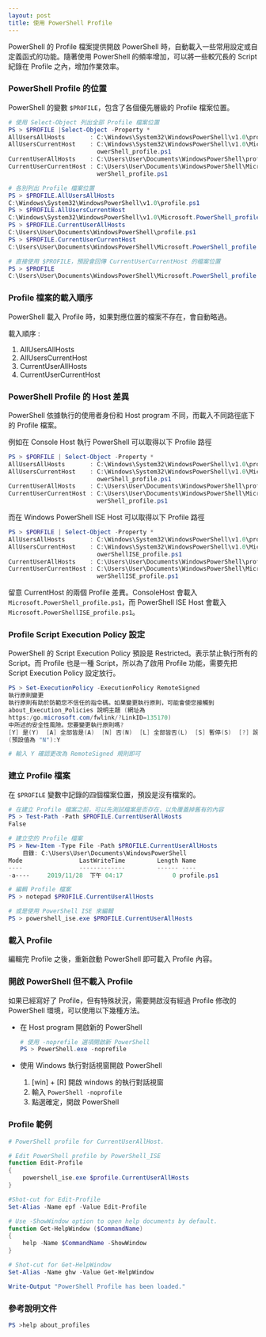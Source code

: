 ```yaml
---
layout: post
title: 使用 PowerShell Profile
---
```


PowerShell 的 Profile 檔案提供開啟 PowerShell 時，自動載入一些常用設定或自定義函式的功能。隨著使用 PowerShell 的頻率增加，可以將一些較冗長的 Script 紀錄在 Profile 之內，增加作業效率。

<!--more-->

### PowerShell Profile 的位置
PowerShell 的變數 ```$PROFILE```，包含了各個優先層級的 Profile 檔案位置。

```PowerShell
# 使用 Select-Object 列出全部 Profile 檔案位置
PS > $PROFILE |Select-Object -Property *                                       
AllUsersAllHosts       : C:\Windows\System32\WindowsPowerShell\v1.0\profile.ps1
AllUsersCurrentHost    : C:\Windows\System32\WindowsPowerShell\v1.0\Microsoft.P
                         owerShell_profile.ps1
CurrentUserAllHosts    : C:\Users\User\Documents\WindowsPowerShell\profile.ps1
CurrentUserCurrentHost : C:\Users\User\Documents\WindowsPowerShell\Microsoft.Po
                         werShell_profile.ps1

# 各別列出 Profile 檔案位置
PS > $PROFILE.AllUsersAllHosts
C:\Windows\System32\WindowsPowerShell\v1.0\profile.ps1
PS > $PROFILE.AllUsersCurrentHost
C:\Windows\System32\WindowsPowerShell\v1.0\Microsoft.PowerShell_profile.ps1
PS > $PROFILE.CurrentUserAllHosts
C:\Users\User\Documents\WindowsPowerShell\profile.ps1
PS > $PROFILE.CurrentUserCurrentHost
C:\Users\User\Documents\WindowsPowerShell\Microsoft.PowerShell_profile.ps1

# 直接使用 $PROFILE，預設會回傳 CurrentUserCurrentHost 的檔案位置
PS > $PROFILE
C:\Users\User\Documents\WindowsPowerShell\Microsoft.PowerShell_profile.ps1
```

### Profile 檔案的載入順序

PowerShell 載入 Profile 時，如果對應位置的檔案不存在，會自動略過。

載入順序 :

1. AllUsersAllHosts
2. AllUsersCurrentHost
3. CurrentUserAllHosts
4. CurrentUserCurrentHost

### PowerShell Profile 的 Host 差異

PowerShell 依據執行的使用者身份和 Host program 不同，而載入不同路徑底下的 Profile 檔案。

例如在 Console Host 執行 PowerShell 可以取得以下 Profile 路徑

```PowerShell
PS > $PORFILE | Select-Object -Property *
AllUsersAllHosts       : C:\Windows\System32\WindowsPowerShell\v1.0\profile.ps1
AllUsersCurrentHost    : C:\Windows\System32\WindowsPowerShell\v1.0\Microsoft.P
                         owerShell_profile.ps1
CurrentUserAllHosts    : C:\Users\User\Documents\WindowsPowerShell\profile.ps1
CurrentUserCurrentHost : C:\Users\User\Documents\WindowsPowerShell\Microsoft.Po
                         werShell_profile.ps1
```

而在  Windows PowerShell ISE Host 可以取得以下 Profile 路徑

```PowerShell
PS > $PORFILE | Select-Object -Property *
AllUsersAllHosts       : C:\Windows\System32\WindowsPowerShell\v1.0\profile.ps1
AllUsersCurrentHost    : C:\Windows\System32\WindowsPowerShell\v1.0\Microsoft.P
                         owerShellISE_profile.ps1
CurrentUserAllHosts    : C:\Users\User\Documents\WindowsPowerShell\profile.ps1
CurrentUserCurrentHost : C:\Users\User\Documents\WindowsPowerShell\Microsoft.Po
                         werShellISE_profile.ps1
```

留意 CurrentHost 的兩個 Profile 差異。ConsoleHost 會載入 ```Microsoft.PowerShell_profile.ps1```，而 PowerShell ISE Host 會載入 ```Microsoft.PowerShellISE_profile.ps1```。

### Profile Script Execution Policy 設定

PowerShell 的 Script Execution Policy 預設是 Restricted。表示禁止執行所有的 Script。而 Profile 也是一種 Script，所以為了啟用 Profile 功能，需要先把 Script Execution Policy 設定放行。

```PowerShell
PS > Set-ExecutionPolicy -ExecutionPolicy RemoteSigned
執行原則變更
執行原則有助於防範您不信任的指令碼。如果變更執行原則，可能會使您接觸到
about_Execution_Policies 說明主題 (網址為
https:/go.microsoft.com/fwlink/?LinkID=135170)
中所述的安全性風險。您要變更執行原則嗎?
[Y] 是(Y)  [A] 全部皆是(A)  [N] 否(N)  [L] 全部皆否(L)  [S] 暫停(S)  [?] 說明
(預設值為 "N"):Y

# 輸入 Y 確認更改為 RemoteSigned 規則即可
```

### 建立 Profile 檔案

在 ```$PROFILE``` 變數中記錄的四個檔案位置，預設是沒有檔案的。

```PowerShell
# 在建立 Profile 檔案之前，可以先測試檔案是否存在，以免覆蓋掉舊有的內容
PS > Test-Path -Path $PROFILE.CurrentUserAllHosts
False

# 建立空的 Profile 檔案
PS > New-Item -Type File -Path $PROFILE.CurrentUserAllHosts
    目錄: C:\Users\User\Documents\WindowsPowerShell
Mode                LastWriteTime         Length Name
----                -------------         ------ ----
-a----     2019/11/28  下午 04:17              0 profile.ps1

# 編輯 Profile 檔案
PS > notepad $PROFILE.CurrentUserAllHosts

# 或是使用 PowerShell ISE 來編輯
PS > powershell_ise.exe $PROFILE.CurrentUserAllHosts
```

### 載入 Profile

編輯完 Profile 之後，重新啟動 PowerShell 即可載入 Profile 內容。

### 開啟 PowerShell 但不載入 Profile

如果已經寫好了 Profile，但有特殊狀況，需要開啟沒有經過 Profile 修改的 PowerShell 環境，可以使用以下幾種方法。

* 在 Host program 開啟新的 PowerShell
  ```PowerShell
  # 使用 -noprefile 選項開啟新 PowerShell
  PS > PowerShell.exe -noprefile
  ```

* 使用 Windows 執行對話視窗開啟 PowerShell
  1. [win] + [R] 開啟 windows 的執行對話視窗
  2. 輸入 ```PowerShell -noprofile```
  3. 點選確定，開啟 PowerShell

### Profile 範例

```PowerShell
# PowerShell profile for CurrentUserAllHost.

# Edit PowerShell profile by PowerShell_ISE
function Edit-Profile
{
    powershell_ise.exe $profile.CurrentUserAllHosts
}

#Shot-cut for Edit-Profile
Set-Alias -Name epf -Value Edit-Profile

# Use -ShowWindow option to open help documents by default.
function Get-HelpWindow ($CommandName)
{
    help -Name $CommandName -ShowWindow
}

# Shot-cut for Get-HelpWindow
Set-Alias -Name ghw -Value Get-HelpWindow

Write-Output "PowerShell Profile has been loaded."  
```

### 參考說明文件

```PowerShell
PS >help about_profiles
```
